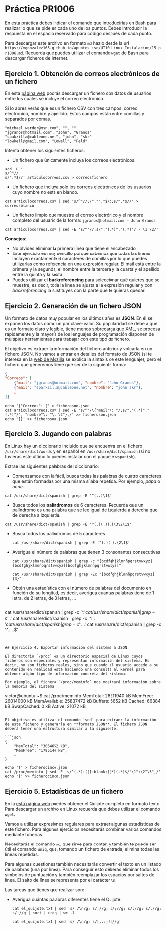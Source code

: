 # Práctica PR1006

En esta práctica debes indicar el comando que introducirías en Bash para realizar lo que se pide en cada uno de los puntos. Debes introducir la respuesta en el espacio reservado para código después de cada punto.

Para descargar este archivo en formato `md` hazlo desde la url `https://vgonzalez165.github.io/apuntes_iso/UT10_Linux_Instalacion/15_pr1006.md`. Recuerda que puedes utilizar el comando `wget` de Bash para descargar ficheros de Internet.


## Ejercicio 1. Obtención de correos electrónicos de un fichero

En esta [página web](https://wikileaks.org/gifiles/docs/12/1239817_25k-list-of-random-free-list-subscriber-emails-.html) podrás descargar un fichero con datos de usuarios entre los cuales se incluye el correo electrónico. 

Si lo abres verás que es un fichero CSV con tres campos: correo electrónico, nombre y apellido. Estos campos están entre comillas y separados por comas.

```csv
"michael_warder@msn.com", "", ""
"jgranos@hotmail.com", "John", "Granos"
"spakzilla@cableone.net", "john", "skr"
"lowkell@gmail.com", "Lowell", "Feld"
```
 
Intenta obtener los siguientes ficheros:
- Un fichero que únicamente incluya los correos electrónicos.
```
sed -E '
s/^"//
s/".*$//' articulocorreos.csv > correosfichero
```
- Un fichero que incluya solo los correos electrónicos de los usuarios cuyo nombre no está en blanco.
```
cat articulocorreos.csv | sed 's/^"//;/"."".*$/d;s/".*$//' > correosblanco
```

- Un fichero limpio que muestre el correo electrónico y el nombre completo del usuario de la forma: `jgranos@hotmail.com – John Granos`
```
cat articulocorreos.csv | sed -E 's/^"//;s/"."(.*)"."(.*)"/ - \1 \2/'
```

**Consejos**: 

- No olvides eliminar la primera línea que tiene el encabezado
- Este ejercicio es muy sencillo porque sabemos que todas las líneas incluyen exactamente 6 caracteres de comillas por lo que puedes utilizarlas como referencia en una expresión regular. El mail está entre la primera y la segunda, el nombre entre la tercera y la cuarta y el apellido entre la quinta y la sexta.
- Puedes utilizar el **backreferencing** para seleccionar qué quieres que se muestre, es decir, toda la línea se ajusta a la expresión regular y con *backreferencing* la sustituyes con la parte que te quieras quedar.


## Ejercicio 2. Generación de un fichero JSON

Un formato de datos muy popular en los últimos años es **JSON**. En él se exponen los datos como un par clave-valor. Su popularidad se debe a que es un formato claro y legible, tiene menos sobrecarga que XML, se procesa rápidamente y la mayoría de los lenguajes de programación disponen de múltiples herramientas para trabajar con este tipo de fichero.

El objetivo es extraer la información del fichero anterior y volcarla en un fichero JSON. No vamos a entrar en detalles del formato de JSON (si te interesa en la [web de Mozilla](https://developer.mozilla.org/es/docs/Learn/JavaScript/Objects/JSON) se explica la sintaxis de este lenguaje), pero el fichero que generemos tiene que ser de la siguiente forma:

```json
{
"Correos": [
	{"mail": "jgranos@hotmail.com", "nombre": "John Granos"},
	{"mail": "sparkzilla@cableone.net", "nombre": "john skr"},
    …
]}
```

```
echo '{"Correos": [' > ficheroson.json
cat articulocorreos.csv | sed -E 's/^"/\{"mail"\: "/;s/"."(.*)"."(.*)"/", "nombre"\: "\1 \2"},/' >> ficheroson.json
echo ']}' >> ficheroson.json

```

## Ejercicio 3. Jugando con palabras

En Linux hay un diccionario incluido que se encuentra en el fichero `/usr/share/dict/words` y en español en `/usr/share/dict/spanish` (si no tuvieras este último lo puedes instalar con el paquete `wspanish`).

Extrae las siguientes palabras del diccionario:

- Comenzamos con la fácil, busca todas las palabras de cuatro caracteres que están formadas por una misma sílaba repetida. Por ejemplo, *papa* o *nene*.
  
```
cat /usr/share/dict/spanish | grep -E '^(..)\1$'
```


- Busca todos los **palíndromos** de 6 caracteres. Recuerda que un palíndromo es una palabra que se lee igual de izquierda a derecha que de derecha a izquierda.
```
cat /usr/share/dict/spanish | grep -E '^(.)(.)(.)\3\2\1$' 
```

- Busca todos los palíndromos de 5 caracteres
  ```
  cat /usr/share/dict/spanish | grep -E '^(.)(.).\2\1$' 
  ```
  
- Averigua el número de palabras que tienen 3 consonantes consecutivas
  ```
  cat /usr/share/dict/spanish | grep -c "[bcdfghjklmnñpqrstvwxyz][bcdfghjklmnñpqrstvwxyz][bcdfghjklmnñpqrstvwxyz]"

  cat /usr/share/dict/spanish | grep -Ec "[bcdfghjklmnñpqrstvwxyz]{3}"
  ```
  
- Obtén una estadística con el número de palabras del documento en función de su longitud, es decir, averigua cuantas palabras tiene de 1 letra, de 2 letras, de 3 letras, ...
  ```
cat /usr/share/dict/spanish | grep -c '^.$'
cat /usr/share/dict/spanish | grep -c '^..$'
cat /usr/share/dict/spanish | grep -c '^...$'
cat /usr/share/dict/spanish | grep -c '^....$'
cat /usr/share/dict/spanish | grep -c '^.....$'
  ```


## Ejercicio 4. Exportar información del sistema a JSON

El directorio `/proc` es un directorio especial de Linux cuyos ficheros son especiales y representan información del sistema. Es decir, no son ficheros reales, sino que cuando el usuario accede a su contenido en realidad está haciendo una consulta al kernel para obtener algún tipo de información concreta del sistema. 

Por ejemplo, el fichero `/proc/meminfo` nos mostrará información sobre la memoria del sistema.
 
```
victor@ubuntu:~$ cat /proc/meminfo
MemTotal:       26211940 kB
MemFree:        26014000 kB
MemAvailable:   25837472 kB
Buffers:            6652 kB
Cached:            66384 kB
SwapCached:            0 kB
Active:            21072 kB
```

El objetivo es utilizar el comando `sed` para extraer la información de este fichero y generarla en **formato JSON**. El fichero JSON deberá tener una estructura similar a la siguiente:

```json
{
	"MemTotal": "3064652 kB",
	"MemFree": "1795144 kB",
	…
}  

``` 
```
echo '{' > ficherocinco.json
cat /proc/meminfo | sed -E 's/^(.*):([[:blank:]]*)(.*)$/"\1":\2"\3",/'
echo '}' >> ficherocinco.json
```

## Ejercicio 5. Estadísticas de un fichero

En la [esta página web](https://gist.github.com/jsdario/6d6c69398cb0c73111e49f1218960f79/raw/8d4fc4548d437e2a7203a5aeeace5477f598827d/el_quijote.txt) puedes obtener el Quijote completo en formato texto. Para descargar un archivo en Linux recuerda que debes utilizar el comando `wget`.

Vamos a utilizar expresiones regulares para extraer algunas estadísticas de este fichero. Para algunos ejercicios necesitarás combinar varios comandos mediante tuberías. 

Necesitarás el comando `wc`, que sirve para contar, y también te puede ser útil el comando `uniq`, que, tomando un fichero de entrada, elimina todas las líneas repetidas.

Para algunas cuestiones también necesitarás convertir el texto en un listado de palabras (una por línea). Para conseguir esto deberás eliminar todos los símbolos de puntuación y también reemplazar los espacios por saltos de línea. El salto de línea se representa por el carácter `\n`.

Las tareas que tienes que realizar son:

- Averigua cuántas palabras diferentes tiene el Quijote.
  ```
  cat el_quijote.txt | sed 's/ /\n/g; s/,//g; s/;//g; s/://g; s/.//g; s/!//g'| sort | uniq | wc -l

  cat el_quijote.txt | sed 's/ /\n/g; s/[,.:;!]//g'
  ```



